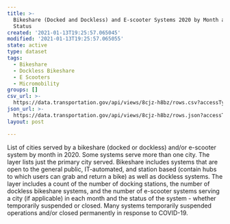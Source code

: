 ```yaml
---
title: >-
  Bikeshare (Docked and Dockless) and E-scooter Systems 2020 by Month and System
  Status
created: '2021-01-13T19:25:57.065045'
modified: '2021-01-13T19:25:57.065055'
state: active
type: dataset
tags:
  - Bikeshare
  - Dockless Bikeshare
  - E Scooters
  - Micromobility
groups: []
csv_url: >-
  https://data.transportation.gov/api/views/8cjz-h8bz/rows.csv?accessType=DOWNLOAD
json_url: >-
  https://data.transportation.gov/api/views/8cjz-h8bz/rows.json?accessType=DOWNLOAD
layout: post

---
```

List of cities served by a bikeshare (docked or dockless) and/or e-scooter system by month in 2020. Some systems serve more than one city. The layer lists just the primary city served. Bikeshare includes systems that are open to the general public, IT-automated, and station based (contain hubs to which users can grab and return a bike) as well as dockless systems. The layer includes a count of the number of docking stations, the number of dockless bikeshare systems, and the number of e-scooter systems serving a city (if applicable) in each month and the status of the system - whether temporarily suspended or closed. Many systems temporarily suspended operations and/or closed permanently in response to COVID-19.
